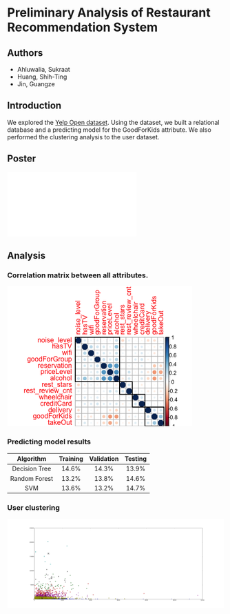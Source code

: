 # Preliminary Analysis of Restaurant Recommendation System

## Authors
* Ahluwalia, Sukraat 
* Huang, Shih-Ting 
* Jin, Guangze 

## Introduction
We explored the [Yelp Open dataset](https://www.yelp.com/dataset). Using the dataset, we built a relational database and a predicting model for the GoodForKids attribute. We also performed the clustering analysis to the user dataset.

## Poster
![Poster](Poster.pdf)

## Analysis

### Correlation matrix between all attributes.

![cor](Rplot_rest_cor.png)



### Predicting model results

| Algorithm | Training | Validation | Testing |
| :---:  | :---: | :---: | :---: |
| Decision Tree | 14.6% | 14.3% | 13.9%|
| Random Forest | 13.2% | 13.8% | 14.6% |
| SVM | 13.6% | 13.2% | 14.7%|



### User clustering 

![kmeans](kmeans.png)

